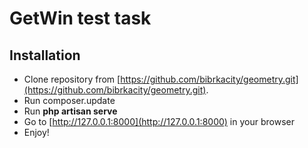 <h1>GetWin test task</h1>

## Installation

- Clone repository from [https://github.com/bibrkacity/geometry.git](https://github.com/bibrkacity/geometry.git).
- Run composer.update
- Run **php artisan serve**
- Go to [http://127.0.0.1:8000](http://127.0.0.1:8000) in your browser
- Enjoy!
